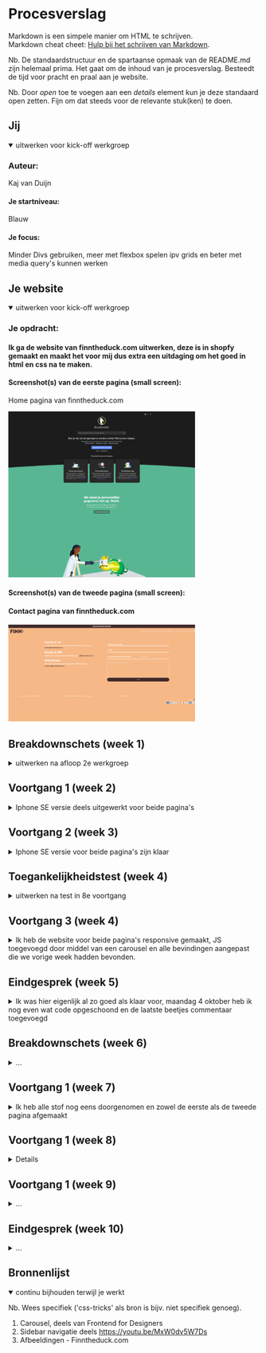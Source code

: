 # Procesverslag
Markdown is een simpele manier om HTML te schrijven.  
Markdown cheat cheet: [Hulp bij het schrijven van Markdown](https://github.com/adam-p/markdown-here/wiki/Markdown-Cheatsheet).

Nb. De standaardstructuur en de spartaanse opmaak van de README.md zijn helemaal prima. Het gaat om de inhoud van je procesverslag. Besteedt de tijd voor pracht en praal aan je website.

Nb. Door *open* toe te voegen aan een *details* element kun je deze standaard open zetten. Fijn om dat steeds voor de relevante stuk(ken) te doen.





## Jij

<details open>
<summary>uitwerken voor kick-off werkgroep</summary>

### Auteur:
Kaj van Duijn
 
#### Je startniveau:
Blauw
 
#### Je focus:
Minder Divs gebruiken, meer met flexbox spelen ipv grids en beter met media query's kunnen werken 
</details>





## Je website

<details open>
<summary>uitwerken voor kick-off werkgroep</summary>

### Je opdracht:
#### Ik ga de website van finntheduck.com uitwerken, deze is in shopfy gemaakt en maakt het voor mij dus extra een uitdaging om het goed in html en css na te maken. 

#### Screenshot(s) van de eerste pagina (small screen): 
Home pagina van finntheduck.com

<img src="images/WebsiteLandingpage.png" width="375px" alt="Dit is de langing page van de website">

#### Screenshot(s) van de tweede pagina (small screen):
#### Contact pagina van finntheduck.com
<img src="images/WebsiteAbout.png" width="375px" alt="Dit is de about page van de website">
 
</details>





## Breakdownschets (week 1)

<details>
<summary>uitwerken na afloop 2e werkgroep</summary>

### de hele eerste pagina: 
<img src="images/breakdownschets.png" width="375px" alt="breakdown van de hele pagina">

### dynamisch deel (bijv menu): 
<img src="images/breakdownschets3.png" width="375px" alt="breakdown van een dynamisch deel">

### wellicht nog een dynamisch deel (bijv filter): 
 
 ### de hele tweede pagina: 
<img src="images/breakdownschets2.png" width="375px" alt="breakdown van de hele pagina">

</details>





## Voortgang 1 (week 2)

<details>
<summary>Iphone SE versie deels uitgewerkt voor beide pagina's</summary>

### Stand van zaken
De eerste pagina van de iphone 5 / se maken ging makkelijk en snel,had alleen wat moeite met de afbeeldingen die de orginele website gebruikt te verkrijgen.
Het moeilijkste was om de instagram feed goed te krijgen, dit gebruikt namelijk een 2x2 grid met 4 afbeeldingen. Ik heb dat nog nooit gedaan maar na een aantal dingen proberen met width en height was het snel opgelost. 

 <img src="images/instagram.png" width="375px" alt="">

<img src="images/instagramcss.png" width="375px" alt="">

 In de eerste week was dus al de eerste pagina zo goed als af, samen met de styling.


### Agenda voor meeting
samen met je groepje opstellen

| student 1      | student 2          | student 3    | student 4        |
| ---            | ---                | ---          | ---              |
| dit bespreken  | en dit             | en ik dit    | en dan ik dat    |
| en dat ook nog | dit als er tijd is | nog een punt | dit wil ik zeker |
| ...            | ...                | ...          | ...              |


### Verslag van meeting
hier na afloop snel de uitkomsten van de meeting vastleggen

- Hoe met media-query's werken? min-width of max-width gebruiken? -> min-width
- punt 2
- nog een punt
- ...

</details>





## Voortgang 2 (week 3)

<details>
<summary>Iphone SE versie voor beide pagina's zijn klaar</summary>

### Stand van zaken
In de derde week heb ik al zo goed als alles uitgewerkt wat "makkelijk" te maken is op een website, nu moet ik nog een carousel toevoegen voor de quotes om aan mijn Javascript microinteractie te voldoen en met media query's alles goed krijgen zodat het responsive is.
Ik heb niet echt problemen gehad tot nu toe, het was even weer lastig met het formulier omdat ik dat nooit gebruik, maar na even puzzelen ben ik er wel uit gekomen. 


### Agenda voor meeting
samen met je groepje opstellen

| student 1      | student 2          | student 3    | student 4        |
| ---            | ---                | ---          | ---              |
| dit bespreken  | en dit             | en ik dit    | en dan ik dat    |
| en dat ook nog | dit als er tijd is | nog een punt | dit wil ik zeker |
| ...            | ...                | ...          | ...              |


### Verslag van meeting
hier na afloop snel de uitkomsten van de meeting vastleggen

- punt 1
- punt 2
- nog een punt
- ...

</details>





## Toegankelijkheidstest (week 4)

<details>
<summary>uitwerken na test in 8e voortgang</summary>

### Bevindingen met oud klasgenoten 
 
Bij 1024px en 1920px breedte is het menu nog steeds een hamburger, dit kan beter veranderd worden naar een "normaal" menu. 

De specificaties blijven onder elkaar staan bij het grote scherm, dit kan ook naast elkaar zodat het in een keer te zien is.
 
De shipping en retour informatie in het bruine vlak kan ook in plaats van onder elkaar naast elkaar als een soort banner. 
 
Alt tekst toevoegen voor de afbeeldingen
 
Linkjes naar paginas toevoegen, nu zijn er twee schermen maar geen verbindingen tussen de twee. 

 
 
 
 
 
#### Titel eerste bevinding
Bij 1024px en 1920px breedte is het menu nog steeds een hamburger, dit kan beter veranderd worden naar een "normaal" menu.

<img src="images/menupagina.png" width="375px" alt="">



 Ik kan hier beter een normaal menu hebben zodat de gebruiker alle mogelijkheden direct ziet. 

 
 
 
 
 
#### Titel tweede bevinding. 
De specificaties blijven onder elkaar staan bij het grote scherm, dit kan ook naast elkaar zodat het in een keer te zien is. 

<img src="images/specspagina.png" width="375px" alt="">
 
 
Ik kan de specs ipv centeren naast elkaar zetten zodat ze alle drie tegelijk te zien zijn.


 
 
 
 
#### Titel volgende bevinding. 
De shipping en retour informatie in het bruine vlak kan ook in plaats van onder elkaar naast elkaar als een soort banner.
 
<img src="images/shippingpagina.png" width="375px" alt="">

Ik kan een andere afbeelding op deze plek zetten die horizontaal informatie deelt ipv verticaal (met indien nodig een afbeelding)


#### Titel nog een bevinding. 
Linkjes naar paginas toevoegen, nu zijn er twee schermen maar geen verbindingen tussen de twee.

href invullen bij de <a> zodat er links zijn tussen de pagina's
 
</details>





## Voortgang 3 (week 4)

<details>
<summary>Ik heb de website voor beide pagina's responsive gemaakt, JS toegevoegd door middel van een carousel en alle bevindingen aangepast die we vorige week hadden bevonden.</summary>

### Stand van zaken
Ik heb nu alle bevindingen opgelost, ook heb ik het javascript gedeelte erin kunnen krijgen en alles responsive kunnen maken. Het javascript was niet al te moeilijk omdat ik Frontend for Designers heb gevolgd en daar veel met Sanne aan Javascript moest werken. De carousel was hier niet echt een uitdaging door omdat dit simpele functions waren. 

### Agenda voor meeting
samen met je groepje opstellen

| student 1      | student 2          | student 3    | student 4        |
| ---            | ---                | ---          | ---              |
| dit bespreken  | en dit             | en ik dit    | en dan ik dat    |
| en dat ook nog | dit als er tijd is | nog een punt | dit wil ik zeker |
| ...            | ...                | ...          | ...              |


### Verslag van meeting
hier na afloop snel de uitkomsten van de meeting vastleggen

- punt 1
- punt 2
- nog een punt
- ...

</details>





## Eindgesprek (week 5)

<details>
<summary>Ik was hier eigenlijk al zo goed als klaar voor, maandag 4 oktober heb ik nog even wat code opgeschoond en de laatste beetjes commentaar toegevoegd</summary>

### Stand van zaken
hier dit ging goed & dit was lastig (neem ook screenshots op van delen van je website en code)

### Screenshot(s)

 <img src="images/websiteIphoneSE.png" width="375px" alt="IphoneSE">

 
 
  <img src="images/websiteIphonePlus.png" width="375px" alt="IphonePlus">

 
 
  <img src="images/websiteIpad.png" width="375px" alt="Ipad">


 
  <img src="images/websiteIpadPro.png" width="375px" alt="IpadPro">

 
 
  <img src="images/website.png" width="375px" alt="1920 x 1080">

</details>



 
 
 
 
 
 
 
 ## Breakdownschets (week 6)

<details>
<summary>...</summary>

### de hele eerste pagina: 
<img src="images/breakdownschetsv2.png" width="375px" alt="breakdown van de hele pagina">

### dynamisch deel (bijv menu): 
<img src="images/breakdownschets2v2.png" width="375px" alt="breakdown van een dynamisch deel">

### wellicht nog een dynamisch deel (bijv filter): 
 
 ### de hele tweede pagina: 
<img src="images/breakdownschets3v2.png" width="375px" alt="breakdown van de hele pagina">

</details>





## Voortgang 1 (week 7)

<details>
<summary> Ik heb alle stof nog eens doorgenomen en zowel de eerste als de tweede pagina afgemaakt</summary>

### Stand van zaken
De eerste 2 dagen heb ik alle stof nog eens doorgenomen die online stond, ik heb geleerd wat je met flexbox kan doen en hoe je het goed kunt gebruiken. Verder heb ik vooral geprobeerd alles zo goed mogelijk te maken zoals op de echte Spotify website. Deze week heb ik ook aan Vasilis gevraagd of het mogelijk is om een feedback gesprek te houden de volgende week waar ik ga kijken of mijn "basis" code al goed genoeg is.

 <img src="images/instagram.png" width="375px" alt="">

<img src="images/instagramcss.png" width="375px" alt="">


</details>
 
 
 ## Voortgang 1 (week 8)

<details>
<summary>Deze week heb ik een feedback gesprek met Vasilis en maak ik de website verder af.</summary>

### Stand van zaken
Woensdag van deze week heb ik het feedback gesprek met Vasilis, ik had moeite met wachten dus toen het feedback gesprek er was had ik ook al vast de eerste pagina responsive gemaakt. Toen het feedbackgesprek er was heb ik de website laten zien via Github pages en heb ik de volgende feedback gekregen: 
- Hover state moet gestijld worden
- Classes kunnen verminderd worden
- nth-of-type gebruiken, dus: nav li a:nth-of-type(2)
- 2de pagina een class geven is logisch
- Vanaf het begin netjes werken
- Commentaar toevoegen
 
 Direct na de feedback heb ik alle classes die ik kon veranderen met nth-of-type meteen veranderd. Dit zorgde voor minder onduidelijkheid en zorgde voor structuur in het css document. De dag erop ben ik begonnen met het responsive maken van de 2de pagina. Dit was binnen een uurtje of twee gedaan zonder al te veel moeilijkheden. De laatste dag van de week begon ik met de hover states toevoegen, dit was ook snel gedaan. 
 
Ik heb er voor geprobeerd te zorgen dat wanneer er over de button van een van de 4 keuzes uit abonnementen werd gehovered dat de container daarvan een groene gloed kreeg in plaats van de normale zwarte schaduw. Dit lukte mij echter niet. 
 
 https://stackoverflow.com/questions/6910049/on-a-css-hover-event-can-i-change-another-divs-styling
 
 Ik heb hier veel naar gezocht en alles komt ongeveer neer op op wat er in de bovenstaande link word gezegd. Om een of andere reden wilt dit bij mij niet lukken, waardoor ik het heb laten vallen. 

 <img src="images/instagram.png" width="375px" alt="">

<img src="images/instagramcss.png" width="375px" alt="">

 In de eerste week was dus al de eerste pagina zo goed als af, samen met de styling.


</details>
 
 
 
 ## Voortgang 1 (week 9)

<details>
<summary>...</summary>

### Stand van zaken
...


 In de eerste week was dus al de eerste pagina zo goed als af, samen met de styling.


</details>
 
 
 
 ## Eindgesprek (week 10)

<details>
<summary>...</summary>

### Stand van zaken
hier dit ging goed & dit was lastig (neem ook screenshots op van delen van je website en code)

### Screenshot(s)

 <img src="images/websiteIphoneSE.png" width="375px" alt="IphoneSE">

 
 
  <img src="images/websiteIphonePlus.png" width="375px" alt="IphonePlus">

 
 
  <img src="images/websiteIpad.png" width="375px" alt="Ipad">


 
  <img src="images/websiteIpadPro.png" width="375px" alt="IpadPro">

 
 
  <img src="images/website.png" width="375px" alt="1920 x 1080">

</details>
 
 
 
 
 
 
 
 
 
 


## Bronnenlijst

<details open>
<summary>continu bijhouden terwijl je werkt</summary>

Nb. Wees specifiek ('css-tricks' als bron is bijv. niet specifiek genoeg).

1. Carousel, deels van Frontend for Designers 
2. Sidebar navigatie deels https://youtu.be/MxW0dv5W7Ds 
3. Afbeeldingen - Finntheduck.com

</details>
